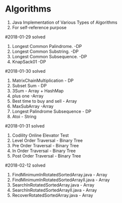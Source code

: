 # Algorithms
1. Java Implementation of Various Types of Algorithms
2. For self-reference purpose


#2018-01-29 solved
1. Longest Common Palindrome. -DP
2. Longest Common Substring. -DP
3. Longest Common Subsequence. -DP
4. KnapSack01 -DP

#2018-01-30 solved
1. MatrixChainMultiplication - DP
2. Subset Sum - DP
3. 3Sum - Array + HashMap
4. plus one -Array
5. Best time to buy and sell - Array
6. MaxSubArray -Array
7. Longest Palindrome Subsequence - DP
8. Atoi - String

#2018-01-31 solved
1. Codility Online Elevator Test
2. Level Order Traversal - Binary Tree
3. Pre Order Traversal - Binary Tree
5. In Order Traversal - Binary Tree
6. Post Order Traversal - Binary Tree

#2018-02-12 solved
1. FindMinimumInRotatedSortedArray.java - Array
2. FindMinimumInRotatedSortedArrayII.java - Array
3. SearchInRotatedSortedArray.java - Array
4. SearchInRotatedSortedArrayII.java - Array
5. RecoverRotatedSortedArray.java - Array